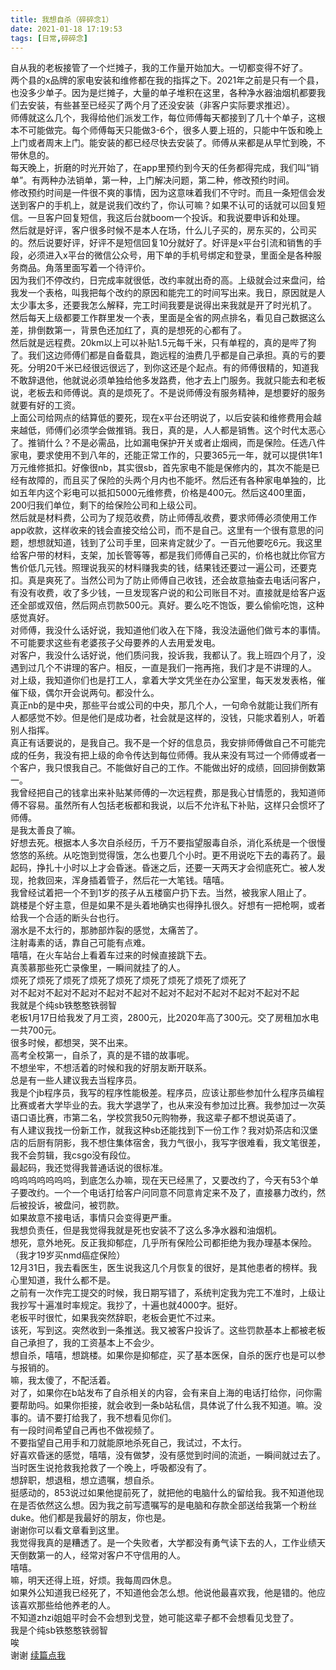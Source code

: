 ```yaml
---
title: 我想自杀（碎碎念1）     
date: 2021-01-18 17:19:53
tags: [日常,碎碎念]
---
```


自从我的老板接管了一个烂摊子，我的工作量开始加大。一切都变得不好了。     
两个县的x品牌的家电安装和维修都在我的指挥之下。2021年之前是只有一个县，也没多少单子。因为是烂摊子，大量的单子堆积在这里，各种净水器油烟机都要我们去安装，有些甚至已经买了两个月了还没安装（非客户实际要求推迟）。     
师傅就这么几个，我得给他们派发工作，每位师傅每天都接到了几十个单子，这根本不可能做完。每个师傅每天只能做3-6个，很多人要上班的，只能中午饭和晚上上门或者周末上门。能安装的都已经尽快去安装了。师傅从来都是从早忙到晚，不带休息的。     
每天晚上，折磨的时光开始了，在app里预约到今天的任务都得完成，我们叫“销单”。有两种办法销单，第一种，上门解决问题，第二种，修改预约时间。     
修改预约时间是一件很不爽的事情，因为这意味着我们不守时。而且一条短信会发送到客户的手机上，就是说我们改约了，你认可嘛？如果不认可的话就可以回复短信。一旦客户回复短信，我这后台就boom一个投诉。和我说要申诉和处理。     
然后就是好评，客户很多时候不是本人在场，什么儿子买的，房东买的，公司买的。然后说要好评，好评不是短信回复10分就好了。好评是x平台引流和销售的手段，必须进入x平台的微信公众号，用下单的手机号绑定和登录，里面全是各种服务商品。角落里面写着一个待评价。     
因为我们不停改约，日完成率就很低，改约率就出奇的高。上级就会过来盘问，给我发一个表格，叫我把每个改约的原因和能完工的时间写出来。我日，原因就是人太少事太多，还要我怎么解释，完工时间我要是说得出来我就是开了时光机了。     
然后每天上级都要工作群里发一个表，里面是全省的网点排名，看见自己数据这么差，排倒数第一，背景色还加红了，真的是想死的心都有了。     
然后就是远程费。20km以上可以补贴1.5元每千米，只有单程的，真的是哔了狗了。我们这边师傅们都是自备载具，跑远程的油费几乎都是自己承担。真的亏的要死。分明20千米已经很远很远了，到你这还是个起点。有的师傅很精的，知道我不敢辞退他，他就说必须单独给他多发路费，他才去上门服务。我就只能去和老板说，老板去和师傅说。真的是烦死了。不是说师傅没有服务精神，是想要好的服务就要有好的工资。     
上面公司给网点的结算低的要死，现在x平台还明说了，以后安装和维修费用会越来越低，师傅们必须学会做推销。我日，真的是，人人都是销售。这个时代太恶心了。推销什么？不是必需品，比如漏电保护开关或者止烟阀，而是保险。任选八件家电，要求使用不到八年的，还能正常工作的，只要365元一年，就可以提供1年1万元维修抵扣。好像很nb，其实很sb，首先家电不能是保修内的，其次不能是已经有故障的，而且买了保险的头两个月内也不能坏。然后还有各种家电单独的，比如五年内这个彩电可以抵扣5000元维修费，价格是400元。然后这400里面，200归我们单位，剩下的给保险公司和上级公司。     
然后就是材料费，公司为了规范收费，防止师傅乱收费，要求师傅必须使用工作app收款，这样收来的钱会直接交给公司，而不是自己。这里有一个很有意思的问题，想想就知道，钱到了公司手里，回来肯定就少了。一百元他要吃6元。我这里给客户带的材料，支架，加长管等等，都是我们师傅自己买的，价格也就比你官方售价低几元钱。照理说我买的材料赚我卖的钱，结果钱还要过一遍公司，还要克扣。真是爽死了。当然公司为了防止师傅自己收钱，还会故意抽查去电话问客户，有没有收费，收了多少钱，一旦发现客户说的和公司账目不对。直接就是给客户返还全部或双倍，然后网点罚款500元。真好。要么吃不饱饭，要么偷偷吃饱，这种感觉真好。     
对师傅，我没什么话好说，我知道他们收入在下降，我没法逼他们做亏本的事情。不可能要求这些有老婆孩子父母要养的人去用爱发电。     
对客户，我没什么话好说，他们质问我，投诉我，我都认了。我上班四个月了，没遇到过几个不讲理的客户。相反，一直是我们一拖再拖，我们才是不讲理的人。     
对上级，我知道你们也是打工人，拿着大学文凭坐在办公室里，每天发发表格，催催下级，偶尔开会说两句。都没什么。     
真正nb的是中央，那些平台或公司的中央，那几个人，一句命令就能让我们所有人都感觉不妙。但是他们是成功者，社会就是这样的，没钱，只能求着别人，听着别人指挥。     
真正有话要说的，是我自己。我不是一个好的信息员，我安排师傅做自己不可能完成的任务，我没有把上级的命令传达到每位师傅。我从来没有骂过一个师傅或者一个客户，我只恨我自己。不能做好自己的工作。不能做出好的成绩，回回排倒数第一。     
我曾经把自己的钱拿出来补贴某师傅的一次远程费，那是我心甘情愿的，我知道师傅不容易。虽然所有人包括老板都和我说，以后不允许私下补贴，这样只会惯坏了师傅。     
是我太善良了嘛。     
好想去死。根据本人多次自杀经历，千万不要指望服毒自杀，消化系统是一个很慢悠悠的系统。从吃饱到觉得饿，怎么也要几个小时。更不用说吃下去的毒药了。最起码，挣扎十小时以上才会昏迷。昏迷之后，还要一天两天才会彻底死亡。被人发现，抢救回来，浑身插着管子，然后花一大笔钱。嘻嘻。     
我曾经试着把一个不到1岁的孩子从五楼窗户扔下去。当然，被我家人阻止了。     
跳楼是个好主意，但是如果不是头着地确实也得挣扎很久。好想有一把枪啊，或者给我一个合适的断头台也行。     
溺水是不太行的，那肺部炸裂的感觉，太痛苦了。     
注射毒素的话，靠自己可能有点难。     
嘻嘻，在火车站台上看着车过来的时候直接跳下去。     
真羡慕那些死亡录像里，一瞬间就挂了的人。     
烦死了烦死了烦死了烦死了烦死了烦死了烦死了烦死了烦死了     
对不起对不起对不起对不起对不起对不起对不起对不起对不起对不起对不起     
我就是个纯sb铁憨憨铁弱智     
老板1月17日给我发了月工资，2800元，比2020年高了300元。交了房租加水电一共700元。     
很多时候，都想哭，哭不出来。     
高考全校第一，自杀了，真的是不错的故事呢。     
不想坐牢，不想活着的时候和我的好朋友断开联系。     
总是有一些人建议我去当程序员。     
我是个jb程序员，我写的程序性能极差。程序员，应该让那些参加什么程序员编程比赛或者大学毕业的去。我大学退学了，也从来没有参加过比赛。我参加过一次英语口语比赛，市第二名，学校赏我50元购物券，我这辈子都不想说英语了。     
有人建议我找一份新工作，就我这种sb还能找到下一份工作？我对奶茶店和汉堡店的后厨有阴影，我不想住集体宿舍，我力气很小，我写字很难看，我文笔很差，我不会剪辑，我csgo没有段位。     
最起码，我还觉得我普通话说的很标准。     
呜呜呜呜呜呜呜，到底怎么办嘛，现在天已经黑了，又要改约了，今天有53个单子要改约。一个一个电话打给客户问同意不同意肯定来不及了，直接暴力改约，然后被投诉，被盘问，被罚款。     
如果故意不接电话，事情只会变得更严重。     
我想负责任，但是我觉得我就是死也安装不了这么多净水器和油烟机。     
想死，意外地死。反正我抑郁症，几乎所有保险公司都拒绝为我办理基本保险。（我才19岁买nmd癌症保险）     
12月31日，我去看医生，医生说我这几个月恢复的很好，是其他患者的榜样。我心里知道，我什么都不是。     
之前有一次作完工提交的时候，我日期写错了，系统判定我为完工不准时，上级让我抄写十遍准时率规定。我抄了，十遍也就4000字。挺好。     
老板平时很忙，如果我突然辞职，老板会更忙不过来。     
该死，写到这。突然收到一条推送。我又被客户投诉了。这些罚款基本上都被老板自己承担了，我的工资基本上不会少。     
想自杀，嘻嘻，想跳楼。如果你是抑郁症，买了基本医保，自杀的医疗也是可以参与报销的。     
嘛，我太傻了，不配活着。     
对了，如果你在b站发布了自杀相关的内容，会有来自上海的电话打给你，问你需要帮助吗。如果你拒接，就会收到一条b站私信，具体说了什么我不知道。嘛。没事的。请不要打给我了，我不想看见你们。     
有一段时间希望自己再也不做视频了。     
不要指望自己用手和刀就能原地杀死自己，我试过，不太行。     
好喜欢昏迷的感觉，嘻嘻，没有做梦，没有感觉到时间的流逝，一瞬间就过去了。当时医生说抢救我抢救了一个晚上，呼吸都没有了。     
想辞职，想退租，想立遗嘱，想自杀。     
挺感动的，853说过如果他提前死了，就把他的电脑什么的留给我。我不知道他现在是否依然这么想。因为我之前写遗嘱写的是电脑和存款全部送给我第一个粉丝duke。他们都是我最好的朋友，你也是。     
谢谢你可以看文章看到这里。     
我觉得我真的是糟透了。是一个失败者，大学都没有勇气读下去的人，工作业绩天天倒数第一的人，经常对客户不守信用的人。     
嘻嘻。     
嘛，明天还得上班，好烦。我每周四休息。     
如果外公知道我已经死了，不知道他会怎么想。他说他最喜欢我，他是错的。他应该喜欢那些给他养老的人。     
不知道zhzi姐姐平时会不会想到戈登，她可能这辈子都不会想看见戈登了。     
我是个纯sb铁憨憨铁弱智     
唉     
谢谢 
[续篇点我](/ssn2/)


